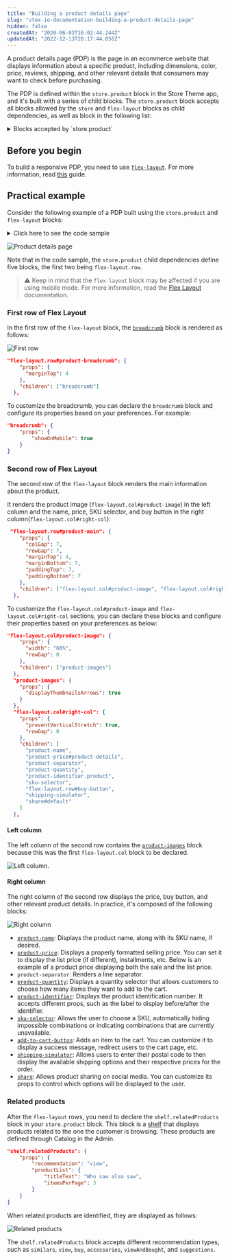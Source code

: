 ```yaml
---
title: "Building a product details page"
slug: "vtex-io-documentation-building-a-product-details-page"
hidden: false
createdAt: "2020-06-03T16:02:44.244Z"
updatedAt: "2022-12-13T20:17:44.056Z"
---
```


A product details page (PDP) is the page in an ecommerce website that displays information about a specific product, including dimensions, color, price, reviews, shipping, and other relevant details that consumers may want to check before purchasing.

The PDP is defined within the `store.product` block in the Store Theme app, and it's built with a series of child blocks. The `store.product` block accepts all blocks allowed by the `store` and `flex-layout` blocks as child dependencies, as well as block in the following list:

<details>
<summary>Blocks accepted by `store.product`</summary>

- `availability-subscriber`
- `buy-button`
- `blog-related-posts`
- `breadcrumb`
- `product-add-to-list-button`
- `product-assembly-options`
- `product-availability`
- `product-brand`
- `product-details`
- `product-description`
- `product-highlights`
- `product-identifier`
- `product-images`
- `product-kit`
- `product-name`
- `product-price`
- `product-rating-inline`
- `product-rating-summary`
- `product-reviews`
- `product-teaser.product`
- `product-quantity`
- `product-questions-and-answers`
- `product-separator`
- `product-specifications`
- `share`
- `shipping-simulator`
- `sku-selector`

</details>

## Before you begin

To build a responsive PDP, you need to use [`flex-layout`](https://developers.vtex.com/docs/apps/vtex.flex-layout). For more information, read [this](https://developers.vtex.com/docs/guides/vtex-io-documentation-using-flex-layout) guide.

## Practical example

Consider the following example of a PDP built using the `store.product` and `flex-layout` blocks:

<details>
<summary>Click here to see the code sample</summary>

```json
{
  "store.product": {
    "children": [
      "flex-layout.row#product-breadcrumb",
      "flex-layout.row#product-main",
      "shelf.relatedProducts"
    ]
  },
  "flex-layout.row#product-breadcrumb": {
    "props": {
      "marginTop": 4
    },
    "children": ["breadcrumb"]
  },
  "flex-layout.row#product-main": {
    "props": {
      "colGap": 7,
      "rowGap": 7,
      "marginTop": 4,
      "marginBottom": 7,
      "paddingTop": 7,
      "paddingBottom": 7
    },
    "children": ["flex-layout.col#product-image", "flex-layout.col#right-col"]
  },
  "flex-layout.col#product-image": {
    "props": {
      "width": "60%",
      "rowGap": 0
    },
    "children": ["product-images"]
  },
  "product-images": {
    "props": {
      "displayThumbnailsArrows": true
    }
  },
  "flex-layout.col#right-col": {
    "props": {
      "preventVerticalStretch": true,
      "rowGap": 0
    },
    "children": [
      "product-name",
      "product-rating-summary",
      "product-price#product-details",
      "product-separator",
      "product-quantity",
      "product-identifier.product",
      "sku-selector",
      "flex-layout.row#buy-button",
      "availability-subscriber",
      "shipping-simulator",
      "share#default"
    ]
  },
  "product-price#product-details": {
    "props": {
      "showInstallments": true,
      "showSavings": true
    }
  },
  "flex-layout.row#buy-button": {
    "props": {
      "marginTop": 4,
      "marginBottom": 7
    },
    "children": ["buy-button"]
  },

  "share#default": {
    "props": {
      "social": {
        "Facebook": true,
        "WhatsApp": true,
        "Twitter": false,
        "Pinterest": true
      }
    }
  }
}

```

</details>

![Product details page](https://cdn.jsdelivr.net/gh/vtexdocs/dev-portal-content@main/images/vtex-io-documentation-building-a-product-details-page-0.png)

Note that in the code sample, the `store.product` child dependencies define five blocks, the first two being `flex-layout.row`.

> ⚠️ Keep in mind that the `flex-layout` block may be affected if you are using mobile mode. For more information, read the [Flex Layout](https://developers.vtex.com/docs/guides/vtex-io-documentation-using-flex-layout) documentation.

### First row of Flex Layout

In the first row of the `flex-layout` block, the [`breadcrumb`](https://developers.vtex.com/docs/apps/vtex.breadcrumb) block is rendered as follows:

![First row](https://cdn.jsdelivr.net/gh/vtexdocs/dev-portal-content@main/images/vtex-io-documentation-building-a-product-details-page-1.png)

```json
"flex-layout.row#product-breadcrumb": {
    "props": {
      "marginTop": 4
    },
    "children": ["breadcrumb"]
  },
```

To customize the breadcrumb, you can declare the `breadcrumb` block and configure its properties based on your preferences. For example:

```json
"breadcrumb": {
    "props": {
        "showOnMobile": true
    }
}
```

### Second row of Flex Layout

The second row of the `flex-layout` block renders the main information about the product.

It renders the product image (`flex-layout.col#product-image`) in the left column and the name, price, SKU selector, and buy button in the right column(`flex-layout.col#right-col`):

```json
 "flex-layout.row#product-main": {
    "props": {
      "colGap": 7,
      "rowGap": 7,
      "marginTop": 4,
      "marginBottom": 7,
      "paddingTop": 7,
      "paddingBottom": 7
    },
    "children": ["flex-layout.col#product-image", "flex-layout.col#right-col"]
  },
```

To customize the `flex-layout.col#product-image` and `flex-layout.col#right-col` sections, you can declare these blocks and configure their properties based on your preferences as below:

```json
"flex-layout.col#product-image": {
    "props": {
      "width": "60%",
      "rowGap": 0
    },
    "children": ["product-images"]
  },
  "product-images": {
    "props": {
      "displayThumbnailsArrows": true
    }
  },
  "flex-layout.col#right-col": {
    "props": {
      "preventVerticalStretch": true,
      "rowGap": 0
    },
    "children": [
      "product-name",
      "product-price#product-details",
      "product-separator",
      "product-quantity",
      "product-identifier.product",
      "sku-selector",
      "flex-layout.row#buy-button",
      "shipping-simulator",
      "share#default"
    ]
  },
```

#### Left column

The left column of the second row contains the [`product-images`](https://developers.vtex.com/docs/apps/vtex.store-components/productimages) block because this was the first `flex-layout.col` block to be declared.

![Left column](https://cdn.jsdelivr.net/gh/vtexdocs/dev-portal-content@main/images/vtex-io-documentation-building-a-product-details-page-2.png).

#### Right column

The right column of the second row displays the price, buy button, and other relevant product details. In practice, it's composed of the following blocks:

![Right column](https://cdn.jsdelivr.net/gh/vtexdocs/dev-portal-content@main/images/vtex-io-documentation-building-a-product-details-page-3.png)

- [`product-name`](https://developers.vtex.com/docs/apps/vtex.store-components/productname): Displays the product name, along with its SKU name, if desired.
- [`product-price`](https://developers.vtex.com/docs/apps/vtex.product-price): Displays a properly formatted selling price. You can set it to display the list price (if different), installments, etc. Below is an example of a product price displaying both the sale and the list price.
- `product-separator`: Renders a line separator.
- [`product-quantity`](https://developers.vtex.com/docs/apps/vtex.product-quantity): Displays a quantity selector that allows customers to choose how many items they want to add to the cart.
- [`product-identifier`](https://developers.vtex.com/docs/apps/vtex.product-identifier): Displays the product identification number. It accepts different props, such as the label to display before/after the identifier.
- [`sku-selector`](https://developers.vtex.com/docs/apps/vtex.store-components/skuselector): Allows the user to choose a SKU, automatically hiding impossible combinations or indicating combinations that are currently unavailable.
- [`add-to-cart-button`](https://developers.vtex.com/docs/apps/vtex.add-to-cart-button): Adds an item to the cart. You can customize it to display a success message, redirect users to the cart page, etc.
- [`shipping-simulator`](https://developers.vtex.com/docs/apps/vtex.store-components/shippingsimulator): Allows users to enter their postal code to then display the available shipping options and their respective prices for the order.
- [`share`](https://developers.vtex.com/docs/apps/vtex.store-components/share): Allows product sharing on social media. You can customize its props to control which options will be displayed to the user.

### Related products

After the `flex-layout` rows, you need to declare the `shelf.relatedProducts` block in your `store.product` block. This block is a [shelf](https://developers.vtex.com/docs/guides/vtex-shelf/) that displays products related to the one the customer is browsing. These products are defined through Catalog in the Admin.

```json
"shelf.relatedProducts": {
    "props": {
        "recommendation": "view",
        "productList": {
            "titleText": "Who saw also saw",
            "itemsPerPage": 3
        }
    }
}
```

When related products are identified, they are displayed as follows:

![Related products](https://cdn.jsdelivr.net/gh/vtexdocs/dev-portal-content@main/images/vtex-io-documentation-building-a-product-details-page-4.png)

The `shelf.relatedProducts` block accepts different recommendation types, such as `similars`, `view`, `buy`, `accessories`, `viewAndBought`, and `suggestions`.
